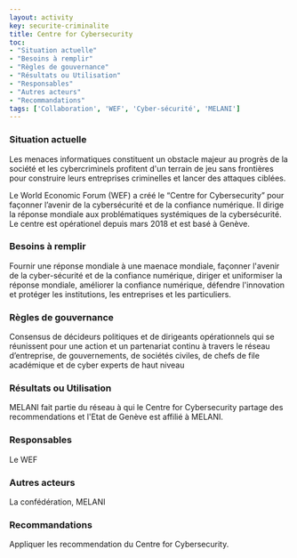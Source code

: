 ```yaml
---
layout: activity
key: securite-criminalite
title: Centre for Cybersecurity
toc:
- "Situation actuelle"
- "Besoins à remplir"
- "Règles de gouvernance"
- "Résultats ou Utilisation"
- "Responsables"
- "Autres acteurs"
- "Recommandations"
tags: ['Collaboration', 'WEF', 'Cyber-sécurité', 'MELANI']
---
```


### Situation actuelle

Les menaces informatiques constituent un obstacle majeur au progrès de la société et les cybercriminels profitent d'un terrain de jeu sans frontières pour construire leurs entreprises criminelles et lancer des attaques ciblées.

Le World Economic Forum (WEF) a créé le “Centre for Cybersecurity” pour façonner l’avenir de la cybersécurité et de la confiance numérique. Il dirige la réponse mondiale aux problématiques systémiques de la cybersécurité. Le centre est opérationel depuis mars 2018 et est basé à Genève.

### Besoins à remplir

Fournir une réponse mondiale à une maenace mondiale, façonner l'avenir de la cyber-sécurité et de la confiance numérique, diriger et uniformiser la réponse mondiale, améliorer la confiance numérique, défendre l'innovation et protéger les institutions, les entreprises et les particuliers.

### Règles de gouvernance

Consensus de décideurs politiques et de dirigeants opérationnels qui se réunissent pour une action et un partenariat continu à travers le réseau d’entreprise, de gouvernements, de sociétés civiles, de chefs de file académique et de cyber experts de haut niveau

### Résultats ou Utilisation

MELANI fait partie du réseau à qui le Centre for Cybersecurity partage des recommendations et l'Etat de Genève est affilié à MELANI.


### Responsables

Le WEF

### Autres acteurs

La confédération, MELANI

### Recommandations

Appliquer les recommendation du Centre for Cybersecurity.